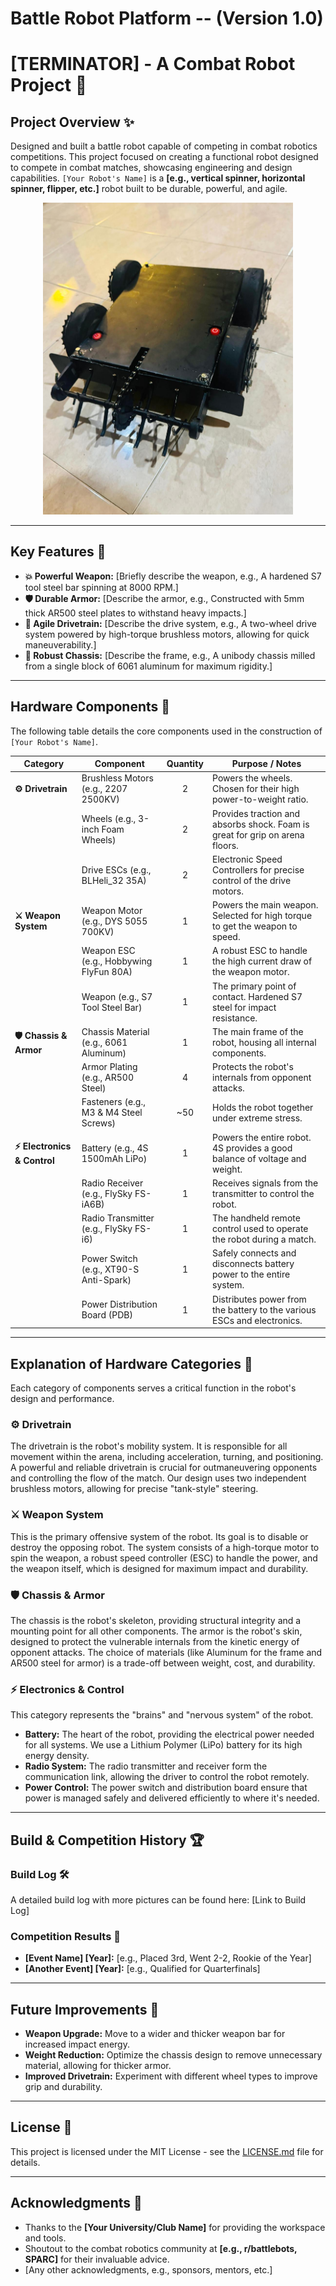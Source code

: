 # Battle Robot Platform -- (Version 1.0)
# [TERMINATOR] - A Combat Robot Project 🤖



## Project Overview ✨

Designed and built a battle robot capable of competing in combat robotics competitions. This project focused on creating a functional robot designed to compete in combat matches, showcasing engineering and design capabilities. `[Your Robot's Name]` is a **[e.g., vertical spinner, horizontal spinner, flipper, etc.]** robot built to be durable, powerful, and agile.

<p align="center">
  <img src="pictures/robot.jpg" width="400" alt="Kobuki Robot"/>
</p>

---

## Key Features 🌟

*   **💥 Powerful Weapon:** [Briefly describe the weapon, e.g., A hardened S7 tool steel bar spinning at 8000 RPM.]
*   **🛡️ Durable Armor:** [Describe the armor, e.g., Constructed with 5mm thick AR500 steel plates to withstand heavy impacts.]
*   **💨 Agile Drivetrain:** [Describe the drive system, e.g., A two-wheel drive system powered by high-torque brushless motors, allowing for quick maneuverability.]
*   **🔩 Robust Chassis:** [Describe the frame, e.g., A unibody chassis milled from a single block of 6061 aluminum for maximum rigidity.]

---

## Hardware Components 🧰

The following table details the core components used in the construction of `[Your Robot's Name]`.

| Category                  | Component                                | Quantity | Purpose / Notes                                                               |
| ------------------------- | ---------------------------------------- | :------: | ----------------------------------------------------------------------------- |
| **⚙️ Drivetrain**         | Brushless Motors (e.g., 2207 2500KV)     |    2     | Powers the wheels. Chosen for their high power-to-weight ratio.               |
|                           | Wheels (e.g., 3-inch Foam Wheels)        |    2     | Provides traction and absorbs shock. Foam is great for grip on arena floors.  |
|                           | Drive ESCs (e.g., BLHeli_32 35A)         |    2     | Electronic Speed Controllers for precise control of the drive motors.         |
| **⚔️ Weapon System**      | Weapon Motor (e.g., DYS 5055 700KV)      |    1     | Powers the main weapon. Selected for high torque to get the weapon to speed.    |
|                           | Weapon ESC (e.g., Hobbywing FlyFun 80A)  |    1     | A robust ESC to handle the high current draw of the weapon motor.             |
|                           | Weapon (e.g., S7 Tool Steel Bar)         |    1     | The primary point of contact. Hardened S7 steel for impact resistance.        |
| **🛡️ Chassis & Armor**    | Chassis Material (e.g., 6061 Aluminum)  |    1     | The main frame of the robot, housing all internal components.                 |
|                           | Armor Plating (e.g., AR500 Steel)        |    4     | Protects the robot's internals from opponent attacks.                         |
|                           | Fasteners (e.g., M3 & M4 Steel Screws)   |  ~50     | Holds the robot together under extreme stress.                                |
| **⚡ Electronics & Control**| Battery (e.g., 4S 1500mAh LiPo)          |    1     | Powers the entire robot. 4S provides a good balance of voltage and weight.      |
|                           | Radio Receiver (e.g., FlySky FS-iA6B)    |    1     | Receives signals from the transmitter to control the robot.                   |
|                           | Radio Transmitter (e.g., FlySky FS-i6)   |    1     | The handheld remote control used to operate the robot during a match.         |
|                           | Power Switch (e.g., XT90-S Anti-Spark)   |    1     | Safely connects and disconnects battery power to the entire system.           |
|                           | Power Distribution Board (PDB)           |    1     | Distributes power from the battery to the various ESCs and electronics.       |

---

## Explanation of Hardware Categories 🤔

Each category of components serves a critical function in the robot's design and performance.

### ⚙️ Drivetrain
The drivetrain is the robot's mobility system. It is responsible for all movement within the arena, including acceleration, turning, and positioning. A powerful and reliable drivetrain is crucial for outmaneuvering opponents and controlling the flow of the match. Our design uses two independent brushless motors, allowing for precise "tank-style" steering.

### ⚔️ Weapon System
This is the primary offensive system of the robot. Its goal is to disable or destroy the opposing robot. The system consists of a high-torque motor to spin the weapon, a robust speed controller (ESC) to handle the power, and the weapon itself, which is designed for maximum impact and durability.

### 🛡️ Chassis & Armor
The chassis is the robot's skeleton, providing structural integrity and a mounting point for all other components. The armor is the robot's skin, designed to protect the vulnerable internals from the kinetic energy of opponent attacks. The choice of materials (like Aluminum for the frame and AR500 steel for armor) is a trade-off between weight, cost, and durability.

### ⚡ Electronics & Control
This category represents the "brains" and "nervous system" of the robot.
*   **Battery:** The heart of the robot, providing the electrical power needed for all systems. We use a Lithium Polymer (LiPo) battery for its high energy density.
*   **Radio System:** The radio transmitter and receiver form the communication link, allowing the driver to control the robot remotely.
*   **Power Control:** The power switch and distribution board ensure that power is managed safely and delivered efficiently to where it's needed.

---

## Build & Competition History 🏆

### Build Log 🛠️
<!-- Optional: Link to a blog post, forum thread, or photo gallery documenting your build process. -->
A detailed build log with more pictures can be found here: [Link to Build Log]

### Competition Results 🏅
*   **[Event Name] [Year]:** [e.g., Placed 3rd, Went 2-2, Rookie of the Year]
*   **[Another Event] [Year]:** [e.g., Qualified for Quarterfinals]

---

## Future Improvements 🚀

*   **Weapon Upgrade:** Move to a wider and thicker weapon bar for increased impact energy.
*   **Weight Reduction:** Optimize the chassis design to remove unnecessary material, allowing for thicker armor.
*   **Improved Drivetrain:** Experiment with different wheel types to improve grip and durability.

---

## License 📜

This project is licensed under the MIT License - see the [LICENSE.md](LICENSE.md) file for details.

---

## Acknowledgments 🙏

*   Thanks to the **[Your University/Club Name]** for providing the workspace and tools.
*   Shoutout to the combat robotics community at **[e.g., r/battlebots, SPARC]** for their invaluable advice.
*   [Any other acknowledgments, e.g., sponsors, mentors, etc.]
